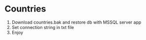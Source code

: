 # Countries

1) Download countries.bak and restore db with MSSQL server app
2) Set connection string in txt file
3) Enjoy
